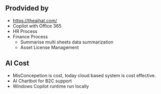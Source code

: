 ## Prodvided by
- https://theaihat.com/
- Copilot with Office 365
- HR Process
- Finance Process
  - Summarise multi sheets data summarization
  - Asset License Management
## AI Cost
  - MisConcepetion is cost, today cloud based system is cost effective.
  - AI Chartbot for B2C support
  - Windows Copilot runtime run locally
